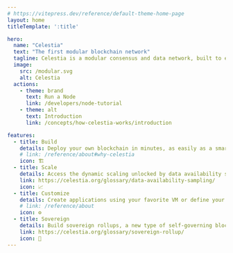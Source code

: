 ```yaml
---
# https://vitepress.dev/reference/default-theme-home-page
layout: home
titleTemplate: ':title'

hero:
  name: "Celestia"
  text: "The first modular blockchain network"
  tagline: Celestia is a modular consensus and data network, built to enable anyone to easily deploy their own blockchain with minimal overhead.
  image:
    src: /modular.svg
    alt: Celestia
  actions:
    - theme: brand
      text: Run a Node
      link: /developers/node-tutorial
    - theme: alt
      text: Introduction
      link: /concepts/how-celestia-works/introduction

features:
  - title: Build
    details: Deploy your own blockchain in minutes, as easily as a smart contract
    # link: /reference/about#why-celestia
    icon: 🏗️
  - title: Scale
    details: Access the dynamic scaling unlocked by data availability sampling, where scale increases with the number of users
    link: https://celestia.org/glossary/data-availability-sampling/
    icon: 📈
  - title: Customize
    details: Create applications using your favorite VM or define your own
    # link: /reference/about
    icon: ⚙️
  - title: Sovereign
    details: Build sovereign rollups, a new type of self-governing blockchain with minimal platform risk
    link: https://celestia.org/glossary/sovereign-rollup/
    icon: 🏰
---
```

